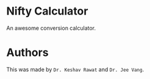 # Nifty Calculator

An awesome conversion calculator.

# Authors

This was made by `Dr. Keshav Rawat` and `Dr. Jee Vang`. 
